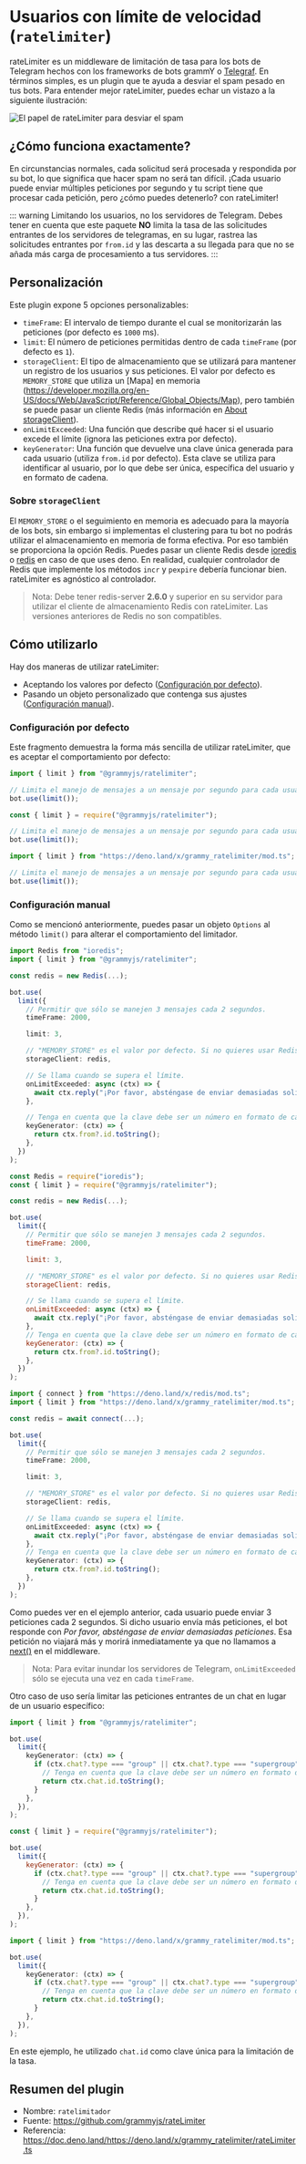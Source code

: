 # Usuarios con límite de velocidad (`ratelimiter`)

rateLimiter es un middleware de limitación de tasa para los bots de Telegram hechos con los frameworks de bots grammY o [Telegraf](https://github.com/telegraf/telegraf).
En términos simples, es un plugin que te ayuda a desviar el spam pesado en tus bots.
Para entender mejor rateLimiter, puedes echar un vistazo a la siguiente ilustración:

![El papel de rateLimiter para desviar el spam](/rateLimiter-role.png)

## ¿Cómo funciona exactamente?

En circunstancias normales, cada solicitud será procesada y respondida por su bot, lo que significa que hacer spam no será tan difícil. ¡Cada usuario puede enviar múltiples peticiones por segundo y tu script tiene que procesar cada petición, pero ¿cómo puedes detenerlo? con rateLimiter!

::: warning Limitando los usuarios, no los servidores de Telegram.
Debes tener en cuenta que este paquete **NO** limita la tasa de las solicitudes entrantes de los servidores de telegramas, en su lugar, rastrea las solicitudes entrantes por `from.id` y las descarta a su llegada para que no se añada más carga de procesamiento a tus servidores.
:::

## Personalización

Este plugin expone 5 opciones personalizables:

- `timeFrame`: El intervalo de tiempo durante el cual se monitorizarán las peticiones (por defecto es `1000` ms).
- `limit`: El número de peticiones permitidas dentro de cada `timeFrame` (por defecto es `1`).
- `storageClient`: El tipo de almacenamiento que se utilizará para mantener un registro de los usuarios y sus peticiones.
  El valor por defecto es `MEMORY_STORE` que utiliza un [Mapa] en memoria (https://developer.mozilla.org/en-US/docs/Web/JavaScript/Reference/Global_Objects/Map), pero también se puede pasar un cliente Redis (más información en [About storageClient](#about-storageclient)).
- `onLimitExceeded`: Una función que describe qué hacer si el usuario excede el límite (ignora las peticiones extra por defecto).
- `keyGenerator`: Una función que devuelve una clave única generada para cada usuario (utiliza `from.id` por defecto).
  Esta clave se utiliza para identificar al usuario, por lo que debe ser única, específica del usuario y en formato de cadena.

### Sobre `storageClient`

El `MEMORY_STORE` o el seguimiento en memoria es adecuado para la mayoría de los bots, sin embargo si implementas el clustering para tu bot no podrás utilizar el almacenamiento en memoria de forma efectiva.
Por eso también se proporciona la opción Redis.
Puedes pasar un cliente Redis desde [ioredis](https://github.com/luin/ioredis) o [redis](https://deno.land/x/redis) en caso de que uses deno.
En realidad, cualquier controlador de Redis que implemente los métodos `incr` y `pexpire` debería funcionar bien.
rateLimiter es agnóstico al controlador.

> Nota: Debe tener redis-server **2.6.0** y superior en su servidor para utilizar el cliente de almacenamiento Redis con rateLimiter.
> Las versiones anteriores de Redis no son compatibles.

## Cómo utilizarlo

Hay dos maneras de utilizar rateLimiter:

- Aceptando los valores por defecto ([Configuración por defecto](#default-configuration)).
- Pasando un objeto personalizado que contenga sus ajustes ([Configuración manual](#manual-configuration)).

### Configuración por defecto

Este fragmento demuestra la forma más sencilla de utilizar rateLimiter, que es aceptar el comportamiento por defecto:

<CodeGroup>
  <CodeGroupItem title="TypeScript" active>

```ts
import { limit } from "@grammyjs/ratelimiter";

// Limita el manejo de mensajes a un mensaje por segundo para cada usuario.
bot.use(limit());
```

</CodeGroupItem>
  <CodeGroupItem title="JavaScript">

```js
const { limit } = require("@grammyjs/ratelimiter");

// Limita el manejo de mensajes a un mensaje por segundo para cada usuario.
bot.use(limit());
```

</CodeGroupItem>
  <CodeGroupItem title="Deno">

```ts
import { limit } from "https://deno.land/x/grammy_ratelimiter/mod.ts";

// Limita el manejo de mensajes a un mensaje por segundo para cada usuario.
bot.use(limit());
```

</CodeGroupItem>
</CodeGroup>

### Configuración manual

Como se mencionó anteriormente, puedes pasar un objeto `Options` al método `limit()` para alterar el comportamiento del limitador.

<CodeGroup>
  <CodeGroupItem title="TypeScript" active>

```ts
import Redis from "ioredis";
import { limit } from "@grammyjs/ratelimiter";

const redis = new Redis(...);

bot.use(
  limit({
    // Permitir que sólo se manejen 3 mensajes cada 2 segundos.
    timeFrame: 2000,

    limit: 3,

    // "MEMORY_STORE" es el valor por defecto. Si no quieres usar Redis, no pases storageClient en absoluto.
    storageClient: redis,

    // Se llama cuando se supera el límite.
    onLimitExceeded: async (ctx) => {
      await ctx.reply("¡Por favor, absténgase de enviar demasiadas solicitudes!");
    },

    // Tenga en cuenta que la clave debe ser un número en formato de cadena como "123456789".
    keyGenerator: (ctx) => {
      return ctx.from?.id.toString();
    },
  })
);
```

</CodeGroupItem>
  <CodeGroupItem title="JavaScript">

```js
const Redis = require("ioredis");
const { limit } = require("@grammyjs/ratelimiter");

const redis = new Redis(...);

bot.use(
  limit({
    // Permitir que sólo se manejen 3 mensajes cada 2 segundos.
    timeFrame: 2000,

    limit: 3,

    // "MEMORY_STORE" es el valor por defecto. Si no quieres usar Redis, no pases storageClient en absoluto.
    storageClient: redis,

    // Se llama cuando se supera el límite.
    onLimitExceeded: async (ctx) => {
      await ctx.reply("¡Por favor, absténgase de enviar demasiadas solicitudes!");
    },
    // Tenga en cuenta que la clave debe ser un número en formato de cadena como "123456789".
    keyGenerator: (ctx) => {
      return ctx.from?.id.toString();
    },
  })
);
```

</CodeGroupItem>
  <CodeGroupItem title="Deno">

```ts
import { connect } from "https://deno.land/x/redis/mod.ts";
import { limit } from "https://deno.land/x/grammy_ratelimiter/mod.ts";

const redis = await connect(...);

bot.use(
  limit({
    // Permitir que sólo se manejen 3 mensajes cada 2 segundos.
    timeFrame: 2000,

    limit: 3,

    // "MEMORY_STORE" es el valor por defecto. Si no quieres usar Redis, no pases storageClient en absoluto.
    storageClient: redis,

    // Se llama cuando se supera el límite.
    onLimitExceeded: async (ctx) => {
      await ctx.reply("¡Por favor, absténgase de enviar demasiadas solicitudes!");
    },
    // Tenga en cuenta que la clave debe ser un número en formato de cadena como "123456789".
    keyGenerator: (ctx) => {
      return ctx.from?.id.toString();
    },
  })
);
```

</CodeGroupItem>
</CodeGroup>

Como puedes ver en el ejemplo anterior, cada usuario puede enviar 3 peticiones cada 2 segundos.
Si dicho usuario envía más peticiones, el bot responde con _Por favor, absténgase de enviar demasiadas peticiones_.
Esa petición no viajará más y morirá inmediatamente ya que no llamamos a [next()](../guide/middleware.md#the-middleware-stack) en el middleware.

> Nota: Para evitar inundar los servidores de Telegram, `onLimitExceeded` sólo se ejecuta una vez en cada `timeFrame`.

Otro caso de uso sería limitar las peticiones entrantes de un chat en lugar de un usuario específico:

<CodeGroup>
  <CodeGroupItem title="TypeScript" active>

```ts
import { limit } from "@grammyjs/ratelimiter";

bot.use(
  limit({
    keyGenerator: (ctx) => {
      if (ctx.chat?.type === "group" || ctx.chat?.type === "supergroup") {
        // Tenga en cuenta que la clave debe ser un número en formato de cadena como "123456789".
        return ctx.chat.id.toString();
      }
    },
  }),
);
```

</CodeGroupItem>
  <CodeGroupItem title="JavaScript">

```js
const { limit } = require("@grammyjs/ratelimiter");

bot.use(
  limit({
    keyGenerator: (ctx) => {
      if (ctx.chat?.type === "group" || ctx.chat?.type === "supergroup") {
        // Tenga en cuenta que la clave debe ser un número en formato de cadena como "123456789".
        return ctx.chat.id.toString();
      }
    },
  }),
);
```

</CodeGroupItem>
  <CodeGroupItem title="Deno">

```ts
import { limit } from "https://deno.land/x/grammy_ratelimiter/mod.ts";

bot.use(
  limit({
    keyGenerator: (ctx) => {
      if (ctx.chat?.type === "group" || ctx.chat?.type === "supergroup") {
        // Tenga en cuenta que la clave debe ser un número en formato de cadena como "123456789".
        return ctx.chat.id.toString();
      }
    },
  }),
);
```

</CodeGroupItem>
</CodeGroup>

En este ejemplo, he utilizado `chat.id` como clave única para la limitación de la tasa.

## Resumen del plugin

- Nombre: `ratelimitador`
- Fuente: <https://github.com/grammyjs/rateLimiter>
- Referencia: <https://doc.deno.land/https://deno.land/x/grammy_ratelimiter/rateLimiter.ts>
